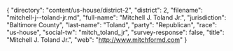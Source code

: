{
  "directory": "content/us-house/district-2",
  "district": 2,
  "filename": "mitchell-j--toland-jr.md",
  "full-name": "Mitchell J.  Toland Jr.",
  "jurisdiction": "Baltimore County",
  "last-name": "Toland",
  "party": "Republican",
  "race": "us-house",
  "social-tw": "mitch_toland_jr",
  "survey-response": false,
  "title": "Mitchell J.  Toland Jr.",
  "web": "http://www.mitchformd.com"
}
